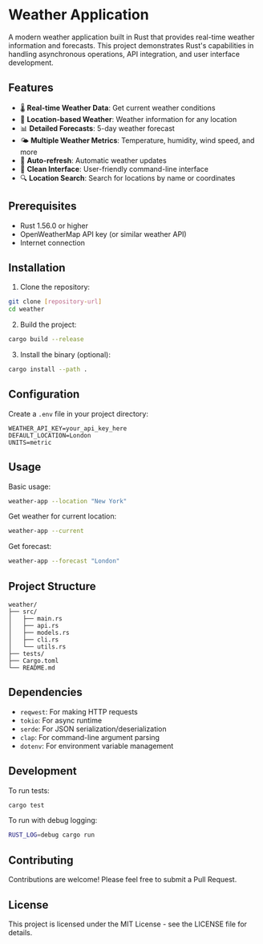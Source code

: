 # Weather Application

A modern weather application built in Rust that provides real-time weather information and forecasts. This project demonstrates Rust's capabilities in handling asynchronous operations, API integration, and user interface development.

## Features

- 🌡️ **Real-time Weather Data**: Get current weather conditions
- 📍 **Location-based Weather**: Weather information for any location
- 📊 **Detailed Forecasts**: 5-day weather forecast
- 🌤️ **Multiple Weather Metrics**: Temperature, humidity, wind speed, and more
- 🔄 **Auto-refresh**: Automatic weather updates
- 🎨 **Clean Interface**: User-friendly command-line interface
- 🔍 **Location Search**: Search for locations by name or coordinates

## Prerequisites

- Rust 1.56.0 or higher
- OpenWeatherMap API key (or similar weather API)
- Internet connection

## Installation

1. Clone the repository:
```bash
git clone [repository-url]
cd weather
```

2. Build the project:
```bash
cargo build --release
```

3. Install the binary (optional):
```bash
cargo install --path .
```

## Configuration

Create a `.env` file in your project directory:

```env
WEATHER_API_KEY=your_api_key_here
DEFAULT_LOCATION=London
UNITS=metric
```

## Usage

Basic usage:
```bash
weather-app --location "New York"
```

Get weather for current location:
```bash
weather-app --current
```

Get forecast:
```bash
weather-app --forecast "London"
```

## Project Structure

```
weather/
├── src/
│   ├── main.rs
│   ├── api.rs
│   ├── models.rs
│   ├── cli.rs
│   └── utils.rs
├── tests/
├── Cargo.toml
└── README.md
```

## Dependencies

- `reqwest`: For making HTTP requests
- `tokio`: For async runtime
- `serde`: For JSON serialization/deserialization
- `clap`: For command-line argument parsing
- `dotenv`: For environment variable management

## Development

To run tests:
```bash
cargo test
```

To run with debug logging:
```bash
RUST_LOG=debug cargo run
```

## Contributing

Contributions are welcome! Please feel free to submit a Pull Request.

## License

This project is licensed under the MIT License - see the LICENSE file for details. 
